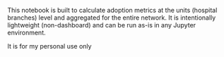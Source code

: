 This notebook is built to calculate adoption metrics at the units (hospital branches) level and aggregated for the entire network. It is intentionally lightweight (non-dashboard) and can be run as-is in any Jupyter environment.

It is for my personal use only